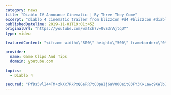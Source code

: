 ```yaml
---
category: news
title: "Diablo IV Announce Cinematic | By Three They Come"
excerpt: "diablo 4 cinematic trailer from blizzcon #d4 #blizzcon #diablo."
publishedDateTime: 2019-11-01T19:01:45Z
originalUrl: "https://youtube.com/watch?v=0vE3rAjtqUY"
type: video

featuredContent: "<iframe width=\"800\" height=\"500\" frameborder=\"0\" src=\"https://www.youtube.com/embed/0vE3rAjtqUY\" allow=\"accelerometer; autoplay; encrypted-media; gyroscope; picture-in-picture\" allowfullscreen></iframe>"

provider:
  name: Game Clips And Tips
  domain: youtube.com

topics:
  - Diablo 4

secured: "PfDs5vlI44TM+zkXx7RkPxQGaRR7tC0pWIj6aVO0Oeit83FY3KxLawc9XWlbJFY6n1nXP+LaZ4OtqGPuMAlxFqLkLbmWdJ/cO1ti4WnCAzBhMYOFmULdQcDOqFjfxliO4FIMChpPU6hDLsJMjy3lyRmmIgqjnW8bASgWUWjs1QDbJsbwoidXqdIe9nlxDTZUb7fb23TFv0YNv2WMxwbUtDqLK1xLykZFN8W2JKVBajXAaZuABiqBdMPCko1DVhXBTDbxfqknmNiN/4m67B6zplPRyeK6AW9SaI/5eF8k27rxIR76Dgz1j/c12FRkJOKQjYH+z3khML2MrFkVZHaKqxDZm82zwD2nx09mOtBpOBX9L6F9+szGe9r4ber3m/20Zzm3RFvnS1sbk+Vuj/IViw==;5hYMjXujATzrYMgpb0AJNw=="
---
```


